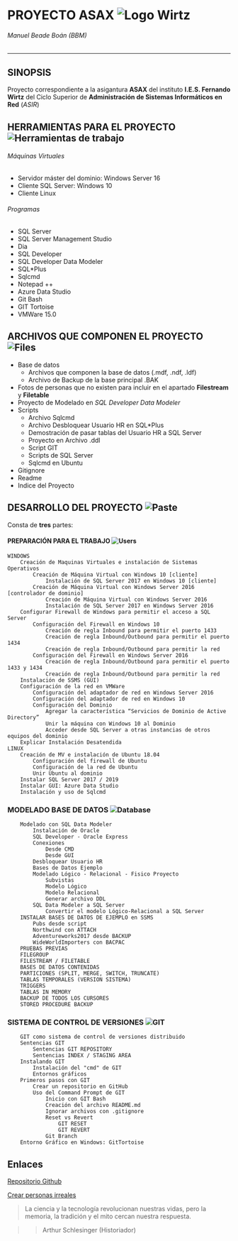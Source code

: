 # PROYECTO ASAX ![Logo Wirtz](https://user-images.githubusercontent.com/73242009/111064260-4a919780-84b3-11eb-9353-cef7b924da0c.png)
###### Manuel Beade Boán (BBM)
---


## SINOPSIS

Proyecto correspondiente a la asigantura **ASAX** del instituto **I.E.S. Fernando Wirtz** del Ciclo Superior de **Administración de Sistemas Informáticos en Red** (*ASIR*)


## HERRAMIENTAS PARA EL PROYECTO ![Herramientas de trabajo](https://user-images.githubusercontent.com/73242009/111064547-e96ac380-84b4-11eb-9662-d269f984244d.png)
###### Máquinas Virtuales
* Servidor máster del dominio: Windows Server 16
* Cliente SQL Server: Windows 10
* Cliente Linux
###### Programas
* SQL Server
* SQL Server Management Studio
* Dia
* SQL Developer
* SQL  Developer Data Modeler
* SQL*Plus
* Sqlcmd
* Notepad ++
* Azure Data Studio
* Git Bash
* GIT Tortoise
* VMWare 15.0

## ARCHIVOS QUE COMPONEN EL PROYECTO ![Files](https://user-images.githubusercontent.com/73242009/111064750-1bc8f080-84b6-11eb-83d1-e06d0a76d26e.png)
* Base de datos
    * Archivos que componen la base de datos (.mdf, .ndf, .ldf)
    * Archivo de Backup de la base principal .BAK
* Fotos de personas que no existen para incluir en el apartado **Filestream** y **Filetable**
* Proyecto de Modelado en *SQL Developer Data Modeler*
* Scripts
    * Archivo Sqlcmd
	* Archivo Desbloquear Usuario HR en SQL*Plus
	* Demostración de pasar tablas del Usuario HR a SQL Server
	* Proyecto en Archivo .ddl
	* Script GIT
	* Scripts de SQL Server
	* Sqlcmd en Ubuntu
* Gitignore
* Readme
* Indice del Proyecto


## DESARROLLO DEL PROYECTO    ![Paste](https://user-images.githubusercontent.com/73242009/111062006-9db11d80-84a6-11eb-9ce5-163e69f1d68a.png)

Consta de **tres** partes:

#### PREPARACIÓN PARA EL TRABAJO    ![Users](https://user-images.githubusercontent.com/73242009/111062555-ddc5cf80-84a9-11eb-8eeb-5e64075dfb05.png)
~~~
WINDOWS
	Creación de Maquinas Virtuales e instalación de Sistemas Operativos 
		Creación de Máquina Virtual con Windows 10 [cliente]
			Instalación de SQL Server 2017 en Windows 10 [cliente]
		Creación de Máquina Virtual con Windows Server 2016 [controlador de dominio]
			Creación de Máquina Virtual con Windows Server 2016
			Instalación de SQL Server 2017 en Windows Server 2016
	Configurar Firewall de Windows para permitir el acceso a SQL Server 
		Configuración del Firewall en Windows 10
			Creación de regla Inbound para permitir el puerto 1433
			Creación de regla Inbound/Outbound para permitir el puerto 1434
			Creación de regla Inbound/Outbound para permitir la red
		Configuración del Firewall en Windows Server 2016
			Creación de regla Inbound/Outbound para permitir el puerto 1433 y 1434
			Creación de regla Inbound/Outbound para permitir la red
	Instalación de SSMS (GUI)
	Configuración de la red en VMWare
		Configuración del adaptador de red en Windows Server 2016			
		Configuración del adaptador de red en Windows 10
		Configuración del Dominio 
			Agregar la característica “Servicios de Dominio de Active Directory”
			Unir la máquina con Windows 10 al Dominio 
			Acceder desde SQL Server a otras instancias de otros equipos del dominio
	Explicar Instalación Desatendida
LINUX
	Creación de MV e instalación de Ubuntu 18.04
		Configuración del firewall de Ubuntu
		Configuración de la red de Ubuntu
		Unir Ubuntu al dominio
	Instalar SQL Server 2017 / 2019
	Instalar GUI: Azure Data Studio
	Instalación y uso de Sqlcmd
~~~~
### MODELADO BASE DE DATOS    ![Database](https://user-images.githubusercontent.com/73242009/111062509-917a8f80-84a9-11eb-8c91-790cfe026099.png)
~~~~
	Modelado con SQL Data Modeler 
		Instalación de Oracle
		SQL Developer - Oracle Express
		Conexiones
			Desde CMD
			Desde GUI
		Desbloquear Usuario HR
		Bases de Datos Ejemplo
		Modelado Lógico - Relacional - Fisico Proyecto
			Subvistas
			Modelo Lógico
			Modelo Relacional
			Generar archivo DDL
		SQL Data Modeler a SQL Server
			Convertir el modelo Lógico-Relacional a SQL Server
	INSTALAR BASES DE DATOS DE EJEMPLO en SSMS 
		Pubs desde script 
		Northwind con ATTACH
		Adventureworks2017 desde BACKUP
		WideWorldImporters con BACPAC
	PRUEBAS PREVIAS
	FILEGROUP 
	FILESTREAM / FILETABLE
	BASES DE DATOS CONTENIDAS 
	PARTICIONES (SPLIT, MERGE, SWITCH, TRUNCATE) 
	TABLAS TEMPORALES (VERSION SISTEMA) 
	TRIGGERS
	TABLAS IN MEMORY
	BACKUP DE TODOS LOS CURSORES
	STORED PROCEDURE BACKUP
~~~~
### SISTEMA DE CONTROL DE VERSIONES    ![GIT](https://user-images.githubusercontent.com/73242009/111062657-79efd680-84aa-11eb-8742-84f85ebb90cc.png)
~~~~
	GIT como sistema de control de versiones distribuido
	Sentencias GIT
		Sentencias GIT REPOSITORY
		Sentencias INDEX / STAGING AREA
	Instalando GIT
		Instalación del "cmd" de GIT
		Entornos gráficos
	Primeros pasos con GIT
		Crear un repositorio en GitHub
		Uso del Command Prompt de GIT
			Inicio con GIT Bash
			Creación del archivo README.md
			Ignorar archivos con .gitignore
			Reset vs Revert
				GIT RESET
				GIT REVERT
			Git Branch
	Entorno Gráfico en Windows: GitTortoise
~~~~

## Enlaces

[Repositorio Github](https://github.com/BBMASAX/BBMASPACE.git)

[Crear personas irreales](https://generated.photos/)


>La ciencia y la tecnología revolucionan nuestras vidas, pero la memoria, la tradición y el mito cercan nuestra respuesta.

>>Arthur Schlesinger (Historiador)